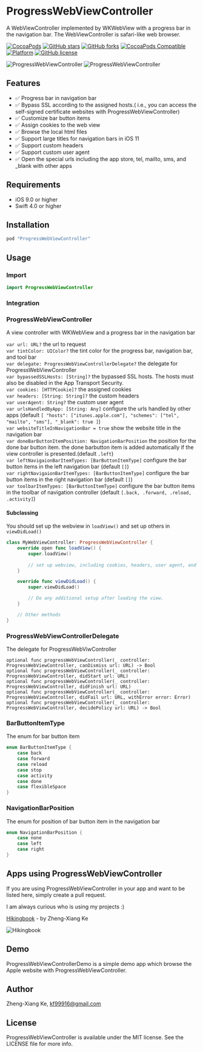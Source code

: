 # ProgressWebViewController

A WebViewController implemented by WKWebView with a progress bar in the navigation bar. The WebViewController is safari-like web browser.

[![CocoaPods](https://img.shields.io/cocoapods/dt/ProgressWebViewController.svg)](https://cocoapods.org/pods/ProgressWebViewController)
[![GitHub stars](https://img.shields.io/github/stars/kf99916/ProgressWebViewController.svg)](https://github.com/kf99916/ProgressWebViewController/stargazers)
[![GitHub forks](https://img.shields.io/github/forks/kf99916/ProgressWebViewController.svg)](https://github.com/kf99916/ProgressWebViewController/network)
[![CocoaPods Compatible](https://img.shields.io/cocoapods/v/ProgressWebViewController.svg)](https://cocoapods.org/pods/ProgressWebViewController)
[![Platform](https://img.shields.io/cocoapods/p/ProgressWebViewController.svg)](https://github.com/kf99916/ProgressWebViewController)
[![GitHub license](https://img.shields.io/github/license/kf99916/ProgressWebViewController.svg)](https://github.com/kf99916/ProgressWebViewController/blob/master/LICENSE)

![ProgressWebViewController](/screenshots/progressWebViewController.png "ProgressWebViewController") ![ProgressWebViewController](/screenshots/progressWebViewController2.png "ProgressWebViewController")

## Features

* :white_check_mark: Progress bar in navigation bar
* :white_check_mark: Bypass SSL according to the assigned hosts.( i.e., you can access the self-signed certificate websites with ProgressWebViewController)
* :white_check_mark: Customize bar button items
* :white_check_mark: Assign cookies to the web view
* :white_check_mark: Browse the local html files
* :white_check_mark: Support large titles for navigation bars in iOS 11
* :white_check_mark: Support custom headers
* :white_check_mark: Support custom user agent
* :white_check_mark: Open the special urls including the app store, tel, mailto, sms, and _blank with other apps

## Requirements

* iOS 9.0 or higher
* Swift 4.0 or higher

## Installation

```ruby
pod "ProgressWebViewController"
```

## Usage

### Import

```swift
import ProgressWebViewController
```

### Integration

### ProgressWebViewController

A view controller with WKWebView and a progress bar in the navigation bar

`var url: URL?` the url to request  
`var tintColor: UIColor?` the tint color for the progress bar, navigation bar, and tool bar  
`var delegate: ProgressWebViewControllerDelegate?` the delegate for ProgressWebViewController  
`var bypassedSSLHosts: [String]?` the bypassed SSL hosts. The hosts must also be disabled in the App Transport Security.  
`var cookies: [HTTPCookie]?` the assigned cookies   
`var headers: [String: String]?` the custom headers   
`var userAgent: String?` the custom user agent    
`var urlsHandledByApp: [String: Any]` configure the urls handled by other apps (default `[
        "hosts": ["itunes.apple.com"],
        "schemes": ["tel", "mailto", "sms"],
        "_blank": true
        ]`)   
`var websiteTitleInNavigationBar = true` show the website title in the navigation bar  
`var doneBarButtonItemPosition: NavigationBarPosition` the position for the done bar button item. the done barbutton item is added automatically if the view controller is presented.(default `.left`)  
`var leftNavigaionBarItemTypes: [BarButtonItemType]` configure the bar button items in the left navigation bar (default `[]`)  
`var rightNavigaionBarItemTypes: [BarButtonItemType]` configure the bar button items in the right navigation bar (default `[]`)  
`var toolbarItemTypes: [BarButtonItemType]` configure the bar button items in the toolbar of navigation controller (default `[.back, .forward, .reload, .activity]`)

#### Subclassing

You should set up the webview in `loadView()` and set up others in `viewDidLoad()`

```swift
class MyWebViewController: ProgressWebViewController {
    override open func loadView() {
        super.loadView()
        
        // set up webview, including cookies, headers, user agent, and so on.
    }

    override func viewDidLoad() {
        super.viewDidLoad()

        // Do any additional setup after loading the view.
    }

    // Other methods
}
```

### ProgressWebViewControllerDelegate

The delegate for ProgressWebViwController

`optional func progressWebViewController(_ controller: ProgressWebViewController, canDismiss url: URL) -> Bool`  
`optional func progressWebViewController(_ controller: ProgressWebViewController, didStart url: URL)`  
`optional func progressWebViewController(_ controller: ProgressWebViewController, didFinish url: URL)`  
`optional func progressWebViewController(_ controller: ProgressWebViewController, didFail url: URL, withError error: Error)`  
`optional func progressWebViewController(_ controller: ProgressWebViewController, decidePolicy url: URL) -> Bool`

### BarButtonItemType

The enum for bar button item

```swift
enum BarButtonItemType {
    case back
    case forward
    case reload
    case stop
    case activity
    case done
    case flexibleSpace
}
```

### NavigationBarPosition

The enum for position of bar button item in the navigation bar

```swift
enum NavigationBarPosition {
    case none
    case left
    case right
}
```

## Apps using ProgressWebViewController

If you are using ProgressWebViewController in your app and want to be listed here, simply create a pull request.

I am always curious who is using my projects :)

[Hikingbook](https://itunes.apple.com/app/id1067838748) - by Zheng-Xiang Ke

![Hikingbook](apps/Hikingbook.png)

## Demo

ProgressWebViewControllerDemo is a simple demo app which browse the Apple website with ProgressWebViewController.

## Author

Zheng-Xiang Ke, kf99916@gmail.com

## License

ProgressWebViewController is available under the MIT license. See the LICENSE file for more info.
